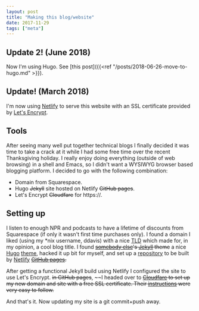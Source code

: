 ```yaml
---
layout: post
title: "Making this blog/website"
date: 2017-11-29
tags: ["meta"]
---
```


## Update 2! (June 2018)

Now I'm using Hugo. See [this post]({{<ref
"/posts/2018-06-26-move-to-hugo.md" >}}).

## Update! (March 2018)

I'm now using [Netlify](https://www.netlify.com/) to serve this
website with an SSL certificate provided by [Let's
Encrypt](https://letsencrypt.org/).

## Tools

After seeing many well put together technical blogs I finally decided
it was time to take a crack at it while I had some free time over the
recent Thanksgiving holiday. I really enjoy doing everything (outside
of web browsing) in a shell and Emacs, so I didn't want a WYSIWYG
browser based blogging platform. I decided to go with the following
combination:

- Domain from Squarespace.
- Hugo ~~Jekyll~~ site hosted on Netlify ~~GitHub pages~~.
- Let's Encrypt ~~Cloudfare~~ for https://.

## Setting up

I listen to enough NPR and podcasts to have a lifetime of discounts
from Squarespace (if only it wasn't first time purchases only). I
found a domain I liked (using my *nix username, ddavis) with a nice
[TLD](https://en.wikipedia.org/wiki/Top-level_domain) which made for,
in my opinion, a cool blog title. I found ~~[somebody
else](https://github.com/jamesroutley/routley.io)'s
[Jekyll](https://jekyllrb.com/) theme~~ a nice
[Hugo](https://gohugo.io)
[theme](https://themes.gohugo.io/manis-hugo-theme/), hacked it up bit
for myself, and set up a
[repository](https://github.com/drdavis/ddavis.io) to be built by
[Netlify](https://www.netlify.com/) ~~[GitHub
pages](https://pages.github.com).~~

After getting a functional Jekyll build using Netlify I configured the
site to use Let's Encrypt. ~~in GitHub pages~~, ~~I headed over to
~~[Cloudfare](https://www.cloudflare.com/) to set up my new domain and
site with a free SSL certificate. Their
[instructions](https://blog.cloudflare.com/secure-and-fast-github-pages-with-cloudflare/)
were very easy to follow.~~

And that's it. Now updating my site is a git commit+push away.
